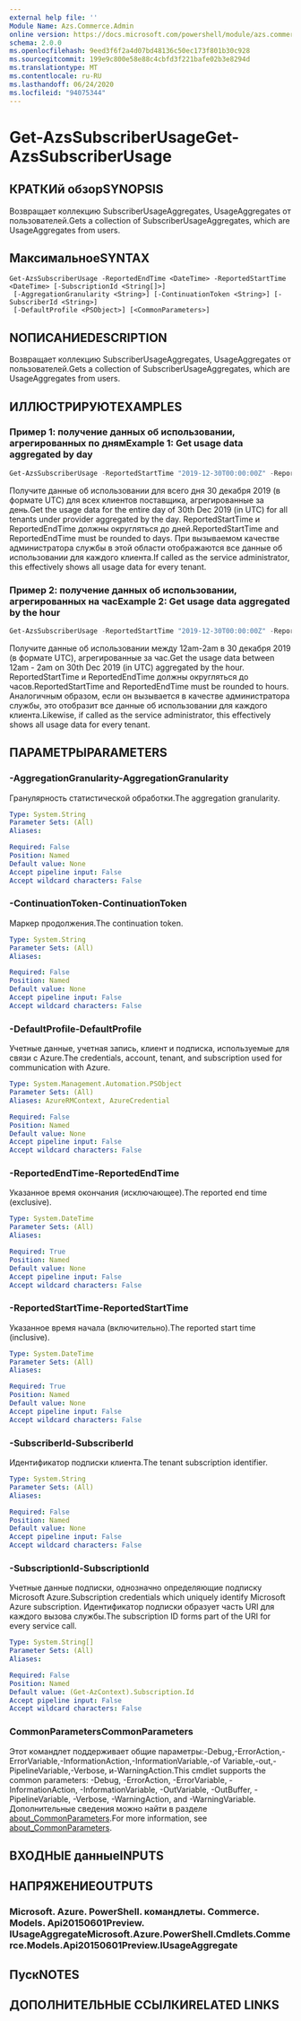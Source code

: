 ```yaml
---
external help file: ''
Module Name: Azs.Commerce.Admin
online version: https://docs.microsoft.com/powershell/module/azs.commerce.admin/get-azssubscriberusage
schema: 2.0.0
ms.openlocfilehash: 9eed3f6f2a4d07bd48136c50ec173f801b30c928
ms.sourcegitcommit: 199e9c800e58e88c4cbfd3f221bafe02b3e8294d
ms.translationtype: MT
ms.contentlocale: ru-RU
ms.lasthandoff: 06/24/2020
ms.locfileid: "94075344"
---
```

# <span data-ttu-id="dfeb7-101">Get-AzsSubscriberUsage</span><span class="sxs-lookup"><span data-stu-id="dfeb7-101">Get-AzsSubscriberUsage</span></span>

## <span data-ttu-id="dfeb7-102">КРАТКИй обзор</span><span class="sxs-lookup"><span data-stu-id="dfeb7-102">SYNOPSIS</span></span>
<span data-ttu-id="dfeb7-103">Возвращает коллекцию SubscriberUsageAggregates, UsageAggregates от пользователей.</span><span class="sxs-lookup"><span data-stu-id="dfeb7-103">Gets a collection of SubscriberUsageAggregates, which are UsageAggregates from users.</span></span>

## <span data-ttu-id="dfeb7-104">Максимальное</span><span class="sxs-lookup"><span data-stu-id="dfeb7-104">SYNTAX</span></span>

```
Get-AzsSubscriberUsage -ReportedEndTime <DateTime> -ReportedStartTime <DateTime> [-SubscriptionId <String[]>]
 [-AggregationGranularity <String>] [-ContinuationToken <String>] [-SubscriberId <String>]
 [-DefaultProfile <PSObject>] [<CommonParameters>]
```

## <span data-ttu-id="dfeb7-105">NОПИСАНИЕ</span><span class="sxs-lookup"><span data-stu-id="dfeb7-105">DESCRIPTION</span></span>
<span data-ttu-id="dfeb7-106">Возвращает коллекцию SubscriberUsageAggregates, UsageAggregates от пользователей.</span><span class="sxs-lookup"><span data-stu-id="dfeb7-106">Gets a collection of SubscriberUsageAggregates, which are UsageAggregates from users.</span></span>

## <span data-ttu-id="dfeb7-107">ИЛЛЮСТРИРУЮТ</span><span class="sxs-lookup"><span data-stu-id="dfeb7-107">EXAMPLES</span></span>

### <span data-ttu-id="dfeb7-108">Пример 1: получение данных об использовании, агрегированных по дням</span><span class="sxs-lookup"><span data-stu-id="dfeb7-108">Example 1: Get usage data aggregated by day</span></span>
```powershell
Get-AzsSubscriberUsage -ReportedStartTime "2019-12-30T00:00:00Z" -ReportedEndTime "2019-12-31T00:00:00Z" -AggregationGranularity Daily
```

<span data-ttu-id="dfeb7-109">Получите данные об использовании для всего дня 30 декабря 2019 (в формате UTC) для всех клиентов поставщика, агрегированные за день.</span><span class="sxs-lookup"><span data-stu-id="dfeb7-109">Get the usage data for the entire day of 30th Dec 2019 (in UTC) for all tenants under provider aggregated by the day.</span></span>
<span data-ttu-id="dfeb7-110">ReportedStartTime и ReportedEndTime должны округляться до дней.</span><span class="sxs-lookup"><span data-stu-id="dfeb7-110">ReportedStartTime and ReportedEndTime must be rounded to days.</span></span>
<span data-ttu-id="dfeb7-111">При вызываемом качестве администратора службы в этой области отображаются все данные об использовании для каждого клиента.</span><span class="sxs-lookup"><span data-stu-id="dfeb7-111">If called as the service administrator, this effectively shows all usage data for every tenant.</span></span>

### <span data-ttu-id="dfeb7-112">Пример 2: получение данных об использовании, агрегированных на час</span><span class="sxs-lookup"><span data-stu-id="dfeb7-112">Example 2: Get usage data aggregated by the hour</span></span>
```powershell
Get-AzsSubscriberUsage -ReportedStartTime "2019-12-30T00:00:00Z" -ReportedEndTime "2019-12-30T02:00:00Z" -AggregationGranularity Hourly
```

<span data-ttu-id="dfeb7-113">Получите данные об использовании между 12am-2am в 30 декабря 2019 (в формате UTC), агрегированные за час.</span><span class="sxs-lookup"><span data-stu-id="dfeb7-113">Get the usage data between  12am - 2am on 30th Dec 2019 (in UTC) aggregated by the hour.</span></span>
<span data-ttu-id="dfeb7-114">ReportedStartTime и ReportedEndTime должны округляться до часов.</span><span class="sxs-lookup"><span data-stu-id="dfeb7-114">ReportedStartTime and ReportedEndTime must be rounded to hours.</span></span>
<span data-ttu-id="dfeb7-115">Аналогичным образом, если он вызывается в качестве администратора службы, это отобразит все данные об использовании для каждого клиента.</span><span class="sxs-lookup"><span data-stu-id="dfeb7-115">Likewise, if called as the service administrator, this effectively shows all usage data for every tenant.</span></span>

## <span data-ttu-id="dfeb7-116">ПАРАМЕТРЫ</span><span class="sxs-lookup"><span data-stu-id="dfeb7-116">PARAMETERS</span></span>

### <span data-ttu-id="dfeb7-117">-AggregationGranularity</span><span class="sxs-lookup"><span data-stu-id="dfeb7-117">-AggregationGranularity</span></span>
<span data-ttu-id="dfeb7-118">Гранулярность статистической обработки.</span><span class="sxs-lookup"><span data-stu-id="dfeb7-118">The aggregation granularity.</span></span>

```yaml
Type: System.String
Parameter Sets: (All)
Aliases:

Required: False
Position: Named
Default value: None
Accept pipeline input: False
Accept wildcard characters: False

```

### <span data-ttu-id="dfeb7-119">-ContinuationToken</span><span class="sxs-lookup"><span data-stu-id="dfeb7-119">-ContinuationToken</span></span>
<span data-ttu-id="dfeb7-120">Маркер продолжения.</span><span class="sxs-lookup"><span data-stu-id="dfeb7-120">The continuation token.</span></span>

```yaml
Type: System.String
Parameter Sets: (All)
Aliases:

Required: False
Position: Named
Default value: None
Accept pipeline input: False
Accept wildcard characters: False

```

### <span data-ttu-id="dfeb7-121">-DefaultProfile</span><span class="sxs-lookup"><span data-stu-id="dfeb7-121">-DefaultProfile</span></span>
<span data-ttu-id="dfeb7-122">Учетные данные, учетная запись, клиент и подписка, используемые для связи с Azure.</span><span class="sxs-lookup"><span data-stu-id="dfeb7-122">The credentials, account, tenant, and subscription used for communication with Azure.</span></span>

```yaml
Type: System.Management.Automation.PSObject
Parameter Sets: (All)
Aliases: AzureRMContext, AzureCredential

Required: False
Position: Named
Default value: None
Accept pipeline input: False
Accept wildcard characters: False

```

### <span data-ttu-id="dfeb7-123">-ReportedEndTime</span><span class="sxs-lookup"><span data-stu-id="dfeb7-123">-ReportedEndTime</span></span>
<span data-ttu-id="dfeb7-124">Указанное время окончания (исключающее).</span><span class="sxs-lookup"><span data-stu-id="dfeb7-124">The reported end time (exclusive).</span></span>

```yaml
Type: System.DateTime
Parameter Sets: (All)
Aliases:

Required: True
Position: Named
Default value: None
Accept pipeline input: False
Accept wildcard characters: False

```

### <span data-ttu-id="dfeb7-125">-ReportedStartTime</span><span class="sxs-lookup"><span data-stu-id="dfeb7-125">-ReportedStartTime</span></span>
<span data-ttu-id="dfeb7-126">Указанное время начала (включительно).</span><span class="sxs-lookup"><span data-stu-id="dfeb7-126">The reported start time (inclusive).</span></span>

```yaml
Type: System.DateTime
Parameter Sets: (All)
Aliases:

Required: True
Position: Named
Default value: None
Accept pipeline input: False
Accept wildcard characters: False

```

### <span data-ttu-id="dfeb7-127">-SubscriberId</span><span class="sxs-lookup"><span data-stu-id="dfeb7-127">-SubscriberId</span></span>
<span data-ttu-id="dfeb7-128">Идентификатор подписки клиента.</span><span class="sxs-lookup"><span data-stu-id="dfeb7-128">The tenant subscription identifier.</span></span>

```yaml
Type: System.String
Parameter Sets: (All)
Aliases:

Required: False
Position: Named
Default value: None
Accept pipeline input: False
Accept wildcard characters: False

```

### <span data-ttu-id="dfeb7-129">-SubscriptionId</span><span class="sxs-lookup"><span data-stu-id="dfeb7-129">-SubscriptionId</span></span>
<span data-ttu-id="dfeb7-130">Учетные данные подписки, однозначно определяющие подписку Microsoft Azure.</span><span class="sxs-lookup"><span data-stu-id="dfeb7-130">Subscription credentials which uniquely identify Microsoft Azure subscription.</span></span> <span data-ttu-id="dfeb7-131">Идентификатор подписки образует часть URI для каждого вызова службы.</span><span class="sxs-lookup"><span data-stu-id="dfeb7-131">The subscription ID forms part of the URI for every service call.</span></span>

```yaml
Type: System.String[]
Parameter Sets: (All)
Aliases:

Required: False
Position: Named
Default value: (Get-AzContext).Subscription.Id
Accept pipeline input: False
Accept wildcard characters: False

```

### <span data-ttu-id="dfeb7-132">CommonParameters</span><span class="sxs-lookup"><span data-stu-id="dfeb7-132">CommonParameters</span></span>
<span data-ttu-id="dfeb7-133">Этот командлет поддерживает общие параметры:-Debug,-ErrorAction,-ErrorVariable,-InformationAction,-InformationVariable,-of Variable,-out,-PipelineVariable,-Verbose, и-WarningAction.</span><span class="sxs-lookup"><span data-stu-id="dfeb7-133">This cmdlet supports the common parameters: -Debug, -ErrorAction, -ErrorVariable, -InformationAction, -InformationVariable, -OutVariable, -OutBuffer, -PipelineVariable, -Verbose, -WarningAction, and -WarningVariable.</span></span> <span data-ttu-id="dfeb7-134">Дополнительные сведения можно найти в разделе [about_CommonParameters](http://go.microsoft.com/fwlink/?LinkID=113216).</span><span class="sxs-lookup"><span data-stu-id="dfeb7-134">For more information, see [about_CommonParameters](http://go.microsoft.com/fwlink/?LinkID=113216).</span></span>

## <span data-ttu-id="dfeb7-135">ВХОДНЫЕ данные</span><span class="sxs-lookup"><span data-stu-id="dfeb7-135">INPUTS</span></span>

## <span data-ttu-id="dfeb7-136">НАПРЯЖЕНИЕ</span><span class="sxs-lookup"><span data-stu-id="dfeb7-136">OUTPUTS</span></span>

### <span data-ttu-id="dfeb7-137">Microsoft. Azure. PowerShell. командлеты. Commerce. Models. Api20150601Preview. IUsageAggregate</span><span class="sxs-lookup"><span data-stu-id="dfeb7-137">Microsoft.Azure.PowerShell.Cmdlets.Commerce.Models.Api20150601Preview.IUsageAggregate</span></span>



## <span data-ttu-id="dfeb7-138">Пуск</span><span class="sxs-lookup"><span data-stu-id="dfeb7-138">NOTES</span></span>

## <span data-ttu-id="dfeb7-139">ДОПОЛНИТЕЛЬНЫЕ ССЫЛКИ</span><span class="sxs-lookup"><span data-stu-id="dfeb7-139">RELATED LINKS</span></span>

